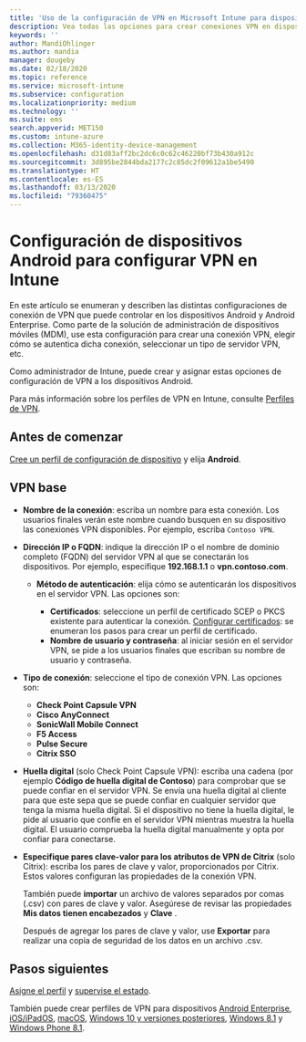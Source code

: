 ```yaml
---
title: 'Uso de la configuración de VPN en Microsoft Intune para dispositivos que ejecutan Android: Azure | Microsoft Docs'
description: Vea todas las opciones para crear conexiones VPN en dispositivos Android en Microsoft Intune. Escriba el nombre de la conexión, la dirección IP o el FQDN del servidor VPN, elija cómo se autentican los usuarios y elija los tipos de conexión Citrix, SonicWall, Check Point Capsule y Pulse Secure.
keywords: ''
author: MandiOhlinger
ms.author: mandia
manager: dougeby
ms.date: 02/18/2020
ms.topic: reference
ms.service: microsoft-intune
ms.subservice: configuration
ms.localizationpriority: medium
ms.technology: ''
ms.suite: ems
search.appverid: MET150
ms.custom: intune-azure
ms.collection: M365-identity-device-management
ms.openlocfilehash: d31d83aff2bc2dc6c0c62c46220bf73b430a912c
ms.sourcegitcommit: 3d895be2844bda2177c2c85dc2f09612a1be5490
ms.translationtype: HT
ms.contentlocale: es-ES
ms.lasthandoff: 03/13/2020
ms.locfileid: "79360475"
---
```

# <a name="android-device-settings-to-configure-vpn-in-intune"></a>Configuración de dispositivos Android para configurar VPN en Intune

En este artículo se enumeran y describen las distintas configuraciones de conexión de VPN que puede controlar en los dispositivos Android y Android Enterprise. Como parte de la solución de administración de dispositivos móviles (MDM), use esta configuración para crear una conexión VPN, elegir cómo se autentica dicha conexión, seleccionar un tipo de servidor VPN, etc.

Como administrador de Intune, puede crear y asignar estas opciones de configuración de VPN a los dispositivos Android. 

Para más información sobre los perfiles de VPN en Intune, consulte [Perfiles de VPN](vpn-settings-configure.md).

## <a name="before-you-begin"></a>Antes de comenzar

[Cree un perfil de configuración de dispositivo](vpn-settings-configure.md#create-a-device-profile) y elija **Android**.

## <a name="base-vpn"></a>VPN base

- **Nombre de la conexión**: escriba un nombre para esta conexión. Los usuarios finales verán este nombre cuando busquen en su dispositivo las conexiones VPN disponibles. Por ejemplo, escriba `Contoso VPN`.
- **Dirección IP o FQDN**: indique la dirección IP o el nombre de dominio completo (FQDN) del servidor VPN al que se conectarán los dispositivos. Por ejemplo, especifique **192.168.1.1** o **vpn.contoso.com**.

  - **Método de autenticación**: elija cómo se autenticarán los dispositivos en el servidor VPN. Las opciones son:

    - **Certificados**: seleccione un perfil de certificado SCEP o PKCS existente para autenticar la conexión. [Configurar certificados](../protect/certificates-configure.md): se enumeran los pasos para crear un perfil de certificado.
    - **Nombre de usuario y contraseña**: al iniciar sesión en el servidor VPN, se pide a los usuarios finales que escriban su nombre de usuario y contraseña.

- **Tipo de conexión**: seleccione el tipo de conexión VPN. Las opciones son:

  - **Check Point Capsule VPN**
  - **Cisco AnyConnect**
  - **SonicWall Mobile Connect**
  - **F5 Access**
  - **Pulse Secure**
  - **Citrix SSO**

- **Huella digital** (solo Check Point Capsule VPN): escriba una cadena (por ejemplo **Código de huella digital de Contoso**) para comprobar que se puede confiar en el servidor VPN. Se envía una huella digital al cliente para que este sepa que se puede confiar en cualquier servidor que tenga la misma huella digital. Si el dispositivo no tiene la huella digital, le pide al usuario que confíe en el servidor VPN mientras muestra la huella digital. El usuario comprueba la huella digital manualmente y opta por confiar para conectarse.
- **Especifique pares clave-valor para los atributos de VPN de Citrix** (solo Citrix): escriba los pares de clave y valor, proporcionados por Citrix. Estos valores configuran las propiedades de la conexión VPN. 

  También puede **importar** un archivo de valores separados por comas (.csv) con pares de clave y valor. Asegúrese de revisar las propiedades **Mis datos tienen encabezados** y **Clave** .

  Después de agregar los pares de clave y valor, use **Exportar** para realizar una copia de seguridad de los datos en un archivo .csv.

## <a name="next-steps"></a>Pasos siguientes

[Asigne el perfil](device-profile-assign.md) y [supervise el estado](device-profile-monitor.md).

También puede crear perfiles de VPN para dispositivos [Android Enterprise](vpn-settings-android-enterprise.md), [iOS/iPadOS](vpn-settings-ios.md), [macOS](vpn-settings-macos.md), [Windows 10 y versiones posteriores](vpn-settings-windows-10.md), [Windows 8.1](vpn-settings-windows-8-1.md) y [Windows Phone 8.1](vpn-settings-windows-phone-8-1.md).
